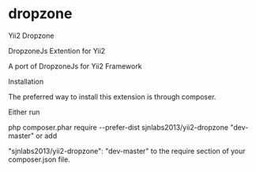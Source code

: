 # dropzone

Yii2 Dropzone

DropzoneJs Extention for Yii2

A port of DropzoneJs for Yii2 Framework


Installation

The preferred way to install this extension is through composer.

Either run

php composer.phar require --prefer-dist sjnlabs2013/yii2-dropzone "dev-master"
or add

"sjnlabs2013/yii2-dropzone": "dev-master"
to the require section of your composer.json file.
